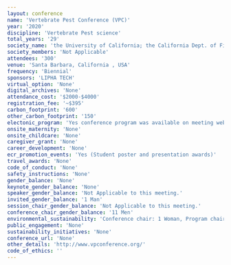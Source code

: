 ```yaml
---
layout: conference 
name: 'Vertebrate Pest Conference (VPC)'
year: '2020'
discipline: 'Vertebrate Pest science'
total_years: '29'
society_name: 'the University of California; the California Dept. of Fish & Game; the California Dept. of Agriculture; the California Dept. of Public Health; and the Branch of Predator and Rodent Control, Bureau of Sport Fisheries and Wildlife, U.S. Fish &  Wildlife Servic'
society_members: 'Not Applicable'
attendees: '300'
venue: 'Santa Barbara, California , USA'
frequency: 'Biennial'
sponsors: 'LIPHA TECH'
virtual_option: 'None'
digital_archives: 'None'
attendance_cost: '$2000-$4000'
registration_fee: '~$395'
carbon_footprint: '600'
other_carbon_footprint: '150'
electonic_program: 'Yes conference program was available on meeting website.'
onsite_maternity: 'None'
onsite_childcare: 'None'
caregiver_grant: 'None'
career_development: 'None'
ecr_promotion_events: 'Yes (Student poster and presentation awards)'
travel_awards: 'None'
code_of_conduct: 'None'
safety_instructions: 'None'
gender_balance: 'None'
keynote_gender_balance: 'None'
speaker_gender_balance: 'Not Applicable to this meeting.'
invited_gender_balance: '1 Man'
session_chair_gender_balance: 'Not Applicable to this meeting.'
conference_chair_gender_balance: '11 Men'
environmental_sustainability: 'Conference chair: 1 Woman, Program chair: 1 Man'
public_engagement: 'None'
sustainability_initiatives: 'None'
conference_url: 'None'
other_details: 'http://www.vpconference.org/'
code_of_ethics: ''
---
```

